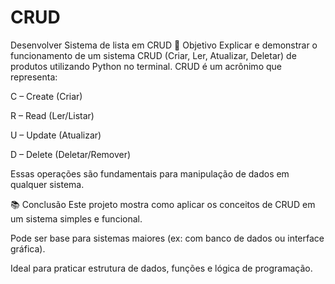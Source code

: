 # CRUD
Desenvolver Sistema de lista em CRUD
🎯 Objetivo
Explicar e demonstrar o funcionamento de um sistema CRUD (Criar, Ler, Atualizar, Deletar) de produtos utilizando Python no terminal.
CRUD é um acrônimo que representa:

C – Create (Criar)

R – Read (Ler/Listar)

U – Update (Atualizar)

D – Delete (Deletar/Remover)

Essas operações são fundamentais para manipulação de dados em qualquer sistema.

📚 Conclusão
Este projeto mostra como aplicar os conceitos de CRUD em um sistema simples e funcional.

Pode ser base para sistemas maiores (ex: com banco de dados ou interface gráfica).

Ideal para praticar estrutura de dados, funções e lógica de programação.
